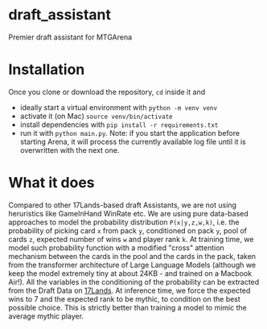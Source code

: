 # draft_assistant
Premier draft assistant for MTGArena

# Installation
Once you clone or download the repository, `cd` inside it and
- ideally start a virtual environment with `python -m venv venv`
- activate it (on Mac) `source venv/bin/activate`
- install dependencies with `pip install -r requirements.txt`
- run it with `python main.py`. Note: if you start the application before starting Arena, it will process the currently available log file until it is overwritten with the next one.

# What it does
Compared to other 17Lands-based draft Assistants, we are not using heruristics like GameInHand WinRate etc. We are using pure data-based approaches to model the probability distribution `P(x|y,z,w,k)`, i.e. the probability of picking card `x` from pack `y`, conditioned on pack `y`, pool of cards `z`, expected number of wins `w` and player rank `k`.
At training time, we model such probability function with a modified "cross" attention mechanism between the cards in the pool and the cards in the pack, taken from the transformer architecture of Large Language Models (although we keep the model extremely tiny at about 24KB - and trained on a Macbook Air!). All the variables in the conditioning of the probability can be extracted from the Draft Data on [17Lands]([url](https://www.17lands.com/public_datasets)).
At inference time, we force the expected wins to 7 and the expected rank to be mythic, to condition on the best possible choice. This is strictly better than training a model to mimic the average mythic player.
